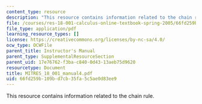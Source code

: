 ```yaml
---
content_type: resource
description: "This resource contains information related to the chain rule. \r\n"
file: /courses/res-18-001-calculus-online-textbook-spring-2005/66fd259b109bd7cb35fa5c5ae0d83ee9_MITRES_18_001_manual4.pdf
file_type: application/pdf
learning_resource_types: []
license: https://creativecommons.org/licenses/by-nc-sa/4.0/
ocw_type: OCWFile
parent_title: Instructor's Manual
parent_type: SupplementalResourceSection
parent_uid: 17e76762-f3ba-c840-0d43-13aeb75d9620
resourcetype: Document
title: MITRES_18_001_manual4.pdf
uid: 66fd259b-109b-d7cb-35fa-5c5ae0d83ee9
---
```

This resource contains information related to the chain rule. 
